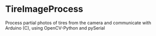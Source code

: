# TireImageProcess
Process partial photos of tires from the camera and communicate with Arduino (C), using OpenCV-Python and pySerial
